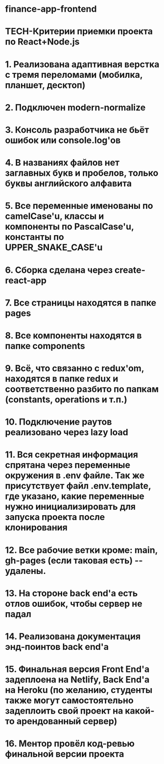# finance-app-frontend

# TECH-Критерии приемки проекта по React+Node.js

# 1. Реализована адаптивная верстка с тремя переломами (мобилка, планшет, десктоп)

# 2. Подключен modern-normalize

# 3. Консоль разработчика не бьёт ошибок или console.log'ов

# 4. В названиях файлов нет заглавных букв и пробелов, только буквы английского алфавита

# 5. Все переменные именованы по camelCase'u, классы и компоненты по PascalCase'u, константы по UPPER_SNAKE_CASE'u

# 6. Сборка сделана через create-react-app

# 7. Все страницы находятся в папке pages

# 8. Все компоненты находятся в папке components

# 9. Всё, что связанно с redux'om, находятся в папке redux и соответственно разбито по папкам (constants, operations и т.п.)

# 10. Подключение раутов реализовано через lazy load

# 11. Вся секретная информация спрятана через переменные окружения в .env файле. Так же присутствует файл .env.template, где указано, какие переменные нужно инициализировать для запуска проекта после клонирования

# 12. Все рабочие ветки кроме: main, gh-pages (если таковая есть) -- удалены.

# 13. На стороне back end'a есть отлов ошибок, чтобы сервер не падал

# 14. Реализована документация энд-поинтов back end'a

# 15. Финальная версия Front End'a задеплоена на Netlify, Back End'a на Heroku (по желанию, студенты также могут самостоятельно задеплоить свой проект на какой-то арендованный сервер)

# 16. Ментор провёл код-ревью финальной версии проекта
